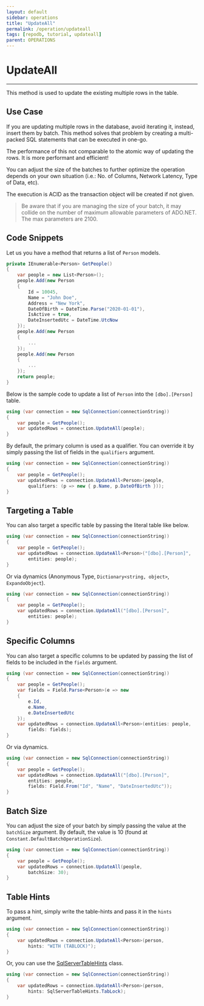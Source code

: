 ```yaml
---
layout: default
sidebar: operations
title: "UpdateAll"
permalink: /operation/updateall
tags: [repodb, tutorial, updateall]
parent: OPERATIONS
---
```


# UpdateAll

---

This method is used to update the existing multiple rows in the table.

## Use Case

If you are updating multiple rows in the database, avoid iterating it, instead, insert them by batch. This method solves that problem by creating a multi-packed SQL statements that can be executed in one-go.

The performance of this not comparable to the atomic way of updating the rows. It is more performant and efficient!

You can adjust the size of the batches to further optimize the operation depends on your own situation (i.e.: No. of Columns, Network Latency, Type of Data, etc).

The execution is ACID as the transaction object will be created if not given.

> Be aware that if you are managing the size of your batch, it may collide on the number of maximum allowable parameters of ADO.NET. The max parameters are 2100.

## Code Snippets

Let us you have a method that returns a list of `Person` models.

```csharp
private IEnumerable<Person> GetPeople()
{
    var people = new List<Person>();
    people.Add(new Person
    {
        Id = 10045,
        Name = "John Doe",
        Address = "New York",
        DateOfBirth = DateTime.Parse("2020-01-01"),
        IsActive = true,
        DateInsertedUtc = DateTime.UtcNow
    });
    people.Add(new Person
    {
        ...
    });
    people.Add(new Person
    {
        ...
    });
    return people;
}
```

Below is the sample code to update a list of `Person` into the `[dbo].[Person]` table.

```csharp
using (var connection = new SqlConnection(connectionString))
{
    var people = GetPeople();
    var updatedRows = connection.UpdateAll(people);
}
```

By default, the primary column is used as a qualifier. You can override it by simply passing the list of fields in the `qualifiers` argument.

```csharp
using (var connection = new SqlConnection(connectionString))
{
    var people = GetPeople();
    var updatedRows = connection.UpdateAll<Person>(people,
        qualifiers: (p => new { p.Name, p.DateOfBirth }));
}
```

## Targeting a Table

You can also target a specific table by passing the literal table like below.

```csharp
using (var connection = new SqlConnection(connectionString))
{
    var people = GetPeople();
    var updatedRows = connection.UpdateAll<Person>("[dbo].[Person]",
        entities: people);
}
```

Or via dynamics (Anonymous Type, `Dictionary<string, object>`, `ExpandoObject`).

```csharp
using (var connection = new SqlConnection(connectionString))
{
    var people = GetPeople();
    var updatedRows = connection.UpdateAll("[dbo].[Person]",
        entities: people);
}
```

## Specific Columns

You can also target a specific columns to be updated by passing the list of fields to be included in the `fields` argument.

```csharp
using (var connection = new SqlConnection(connectionString))
{
    var people = GetPeople();
    var fields = Field.Parse<Person>(e => new
    {
        e.Id,
        e.Name,
        e.DateInsertedUtc
    });
    var updatedRows = connection.UpdateAll<Person>(entities: people,
        fields: fields);
}
```

Or via dynamics.

```csharp
using (var connection = new SqlConnection(connectionString))
{
    var people = GetPeople();
    var updatedRows = connection.UpdateAll("[dbo].[Person]",
        entities: people,
        fields: Field.From("Id", "Name", "DateInsertedUtc"));
}
```

## Batch Size

You can adjust the size of your batch by simply passing the value at the `batchSize` argument. By default, the value is 10 (found at `Constant.DefaultBatchOperationSize`).

```csharp
using (var connection = new SqlConnection(connectionString))
{
    var people = GetPeople();
    var updatedRows = connection.UpdateAll(people,
        batchSize: 30);
}
```

## Table Hints

To pass a hint, simply write the table-hints and pass it in the `hints` argument.

```csharp
using (var connection = new SqlConnection(connectionString))
{
    var updatedRows = connection.UpdateAll<Person>(person,
        hints: "WITH (TABLOCK)");
}
```

Or, you can use the [SqlServerTableHints](/class/sqlservertablehints) class.

```csharp
using (var connection = new SqlConnection(connectionString))
{
    var updatedRows = connection.UpdateAll<Person>(person,
        hints: SqlServerTableHints.TabLock);
}
```

